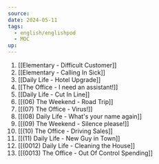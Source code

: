 ```yaml
---
source: 
date: 2024-05-11
tags:
  - english/englishpod
  - MOC
up:
---
```

 1. [[Elementary - Difficult Customer]]
 2. [[Elementary - Calling In Sick]]
 3. [[Daily Life - Hotel Upgrade]]
 4. [[The Office - I need an assistant!]]
 5. [[Daily Life - Cut In Line]]
 6. [[(06) The Weekend - Road Trip]]
 7. [[(07) The Office - Virus!]]
 8. [[(08) Daily Life - What's your name again]]
 9. [[(09) The Weekend - Silence please!]]
 10. [[(10) The Office - Driving Sales]]
 11. [[(11) Daily Life - New Guy in Town]]
 12. [[(0012) Daily Life - Cleaning the House]]
 13. [[(0013) The Office - Out Of Control Spending]]



 


